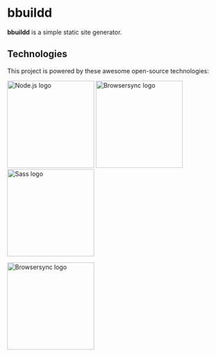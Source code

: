 # bbuildd

**bbuildd** is a simple static site generator.

## Technologies

This project is powered by these awesome open-source technologies:

<img src="https://fabianmebus.github.io/bbuildd/doc/images/Node-js_logo.svg" alt="Node.js logo" width="200">
<img src="https://fabianmebus.github.io/bbuildd/doc/images/browser-sync_logo.svg" alt="Browsersync logo" width="200">
<img src="https://fabianmebus.github.io/bbuildd/doc/images/Sass_logo.svg" alt="Sass logo" width="200">

[<img src="https://fabianmebus.github.io/bbuildd/doc/images/browser-sync_logo.svg" alt="Browsersync logo" width="200">](https://www.browsersync.io/)
